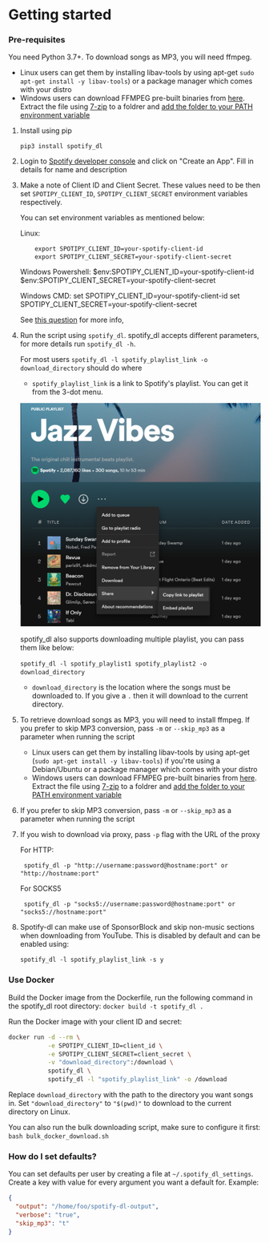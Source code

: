 # Getting started

### Pre-requisites

You need Python 3.7+. To download songs as MP3, you will need ffmpeg.

- Linux users can get them by installing libav-tools by using apt-get `sudo apt-get install -y libav-tools`) or a package manager which comes with your distro
- Windows users can download FFMPEG pre-built binaries from [here](http://ffmpeg.zeranoe.com/builds/). Extract the file using [7-zip](http://7-zip.org/) to a foldrer and [add the folder to your PATH environment variable](http://www.wikihow.com/Install-FFmpeg-on-Windows)

1.  Install using pip

        pip3 install spotify_dl

1.  Login to [Spotify developer console](https://developer.spotify.com/my-applications/#!/applications) and click on "Create an App". Fill in details for name and description

1.  Make a note of Client ID and Client Secret. These values need to be then set `SPOTIPY_CLIENT_ID`, `SPOTIPY_CLIENT_SECRET` environment variables respectively.

    You can set environment variables as mentioned below:

    Linux:

            export SPOTIPY_CLIENT_ID=your-spotify-client-id
            export SPOTIPY_CLIENT_SECRET=your-spotify-client-secret

    Windows Powershell:
    $env:SPOTIPY_CLIENT_ID=your-spotify-client-id
    $env:SPOTIPY_CLIENT_SECRET=your-spotify-client-secret

    Windows CMD:
    set SPOTIPY_CLIENT_ID=your-spotify-client-id
    set SPOTIPY_CLIENT_SECRET=your-spotify-client-secret

    See [this question](http://superuser.com/a/284351/4377) for more info,

1.  Run the script using `spotify_dl`. spotify_dl accepts different parameters, for more details run `spotify_dl -h`.

    For most users `spotify_dl -l spotify_playlist_link -o download_directory` should do where

    - `spotify_playlist_link` is a link to Spotify's playlist. You can get it from the 3-dot menu.

    ![image](images/spotify-playlist.png)

    spotify_dl also supports downloading multiple playlist, you can pass them like below:

    `spotify_dl -l spotify_playlist1 spotify_playlist2 -o download_directory`

    - `download_directory` is the location where the songs must be downloaded to. If you give a `.` then it will download to the current directory.

1.  To retrieve download songs as MP3, you will need to install ffmpeg. If you prefer to skip MP3 conversion, pass `-m` or `--skip_mp3` as a parameter when running the script

    - Linux users can get them by installing libav-tools by using apt-get (`sudo apt-get install -y libav-tools`) if you'rte using a Debian/Ubuntu or a package manager which comes with your distro
    - Windows users can download FFMPEG pre-built binaries from [here](http://ffmpeg.zeranoe.com/builds/). Extract the file using [7-zip](http://7-zip.org/) to a foldrer and [add the folder to your PATH environment variable](http://www.wikihow.com/Install-FFmpeg-on-Windows)

1.  If you prefer to skip MP3 conversion, pass `-m` or `--skip_mp3` as a parameter when running the script

1.  If you wish to download via proxy, pass `-p` flag with the URL of the proxy

    For HTTP:

         spotify_dl -p "http://username:password@hostname:port" or "http://hostname:port"

    For SOCKS5

         spotify_dl -p "socks5://username:password@hostname:port" or "socks5://hostname:port"

1.  Spotify-dl can make use of SponsorBlock and skip non-music sections when downloading from YouTube. This is disabled by default and can be enabled using:

        spotify_dl -l spotify_playlist_link -s y

### Use Docker

Build the Docker image from the Dockerfile, run the following command in the spotify_dl root directory: `docker build -t spotify_dl .`

Run the Docker image with your client ID and secret:

```bash
docker run -d --rm \
		   -e SPOTIPY_CLIENT_ID=client_id \
		   -e SPOTIPY_CLIENT_SECRET=client_secret \
		   -v "download_directory":/download \
		   spotify_dl \
		   spotify_dl -l "spotify_playlist_link" -o /download
```

Replace `download_directory` with the path to the directory you want songs in. Set `"download_directory"` to `"$(pwd)"` to download to the current directory on Linux.

You can also run the bulk downloading script, make sure to configure it first: `bash bulk_docker_download.sh`

### How do I set defaults?

You can set defaults per user by creating a file at `~/.spotify_dl_settings`. Create a key with value for every argument you want a default for. Example:

```json
{
  "output": "/home/foo/spotify-dl-output",
  "verbose": "true",
  "skip_mp3": "t"
}
```
